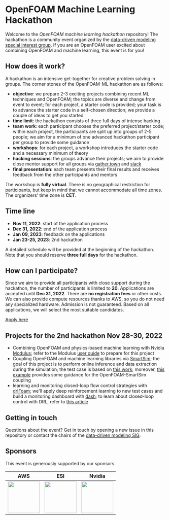 # OpenFOAM Machine Learning Hackathon

Welcome to the *OpenFOAM machine learning hackathon* repository! The hackathon is a community event organized by the [data-driven modeling special interest group](https://wiki.openfoam.com/Data_Driven_Modelling_Special_Interest_Group). If you are an OpenFOAM user excited about combining OpenFOAM and machine learning, this event is for you!

## How does it work?

A hackathon is an intensive get-together for creative problem solving in groups. The corner stones of the OpenFOAM-ML hackathon are as follows:

- **objective**: we prepare 2-3 exciting projects combining recent ML techniques and OpenFOAM; the topics are diverse and change from event to event; for each project, a starter code is provided; your task is to advance the starter code in a self-chosen direction; we provide a couple of ideas to get you started
- **time limit**: the hackathon consists of three full days of intense hacking
- **team work**: each participant chooses the preferred project/starter code; within each project, the participants are split up into groups of 2-5 people; we aim for a minimum of one advanced hackathon participant per group to provide some guidance
- **workshops**: for each project, a workshop introduces the starter code and a necessary minimum of theory
- **hacking sessions**: the groups advance their projects; we aim to provide close mentor support for all groups via [gather.town](https://www.gather.town/) and [slack](https://slack.com/)
- **final presentation**: each team presents their final results and receives feedback from the other participants and mentors

The workshop is **fully virtual**. There is no geographical restriction for participants, but keep in mind that we cannot accommodate all time zones. The organizers' time zone is **CET**.

## Time line

- **Nov 11, 2022**: start of the application process
- **Dec 31, 2022**: end of the application process
- **Jan 09, 2023**: feedback on the applications
- **Jan 23-25, 2023**: 2nd hackathon

A detailed schedule will be provided at the beginning of the hackathon. Note that you should reserve **three full days** for the hackathon.

## How can I participate?

Since we aim to provide all participants with close support during the hackathon, the number of participants is limited to **20**. Applications are accepted until **Dec 31, 2022**. There are **no registration fees** or other costs. We can also provide compute resources thanks to AWS, so you do not need any specialized hardware. Admission is not guaranteed. Based on all applications, we will select the most suitable candidates.

[Apply here](https://forms.gle/DkZCe4JHcExmXpdz9)

## Projects for the 2nd hackathon Nov 28-30, 2022

- Combining OpenFOAM and physics-based machine learning with Nvidia [Modulus](https://developer.nvidia.com/modulus); refer to the Modulus [user guide](https://docs.nvidia.com/deeplearning/modulus/index.html) to prepare for this project
- Coupling OpenFOAM and machine learning libraries via [SmartSim](https://github.com/CrayLabs/SmartSim); the goal of this project is to perform online inference and data extraction during the simulation; the test case is based on [this work](https://github.com/AndreWeiner/sgs_model_test_transient); moreover, [this example](https://github.com/CrayLabs/smartsim-openFOAM) provides some guidance for the OpenFOAM-SmartSim coupling
- learning and monitoring closed-loop flow control strategies with [drlFoam](https://github.com/OFDataCommittee/drlfoam); we'll apply deep reinforcement learning to new test cases and build a monitoring dashboard with [dash](https://dash.gallery/Portal/?_gl=1*niktbt*_ga*MTM2OTM4Mjc5OS4xNjY4MTcxNzYz*_ga_6G7EE0JNSC*MTY2ODE3MTc2Mi4xLjEuMTY2ODE3MTc2My4wLjAuMA..); to learn about closed-loop control with DRL, refer to [this article](https://arxiv.org/pdf/1906.10382.pdf)

## Getting in touch

Questions about the event? Get in touch by opening a new issue in this repository or contact the chairs of the [data-driven modeling SIG](https://wiki.openfoam.com/Data_Driven_Modelling_Special_Interest_Group).

## Sponsors

This event is generously supported by our sponsors.

 AWS | ESI | Nvidia
:---:|:---:|:------:
| <img src="https://upload.wikimedia.org/wikipedia/commons/thumb/9/93/Amazon_Web_Services_Logo.svg/1280px-Amazon_Web_Services_Logo.svg.png" height="100" />  | <img src="https://upload.wikimedia.org/wikipedia/de/2/27/ESI_Group_Logo.svg" height="100" />  | <img src="https://www.nvidia.com/content/dam/en-zz/Solutions/about-nvidia/logo-and-brand/01-nvidia-logo-vert-500x200-2c50-d.png" height="100" /> 
